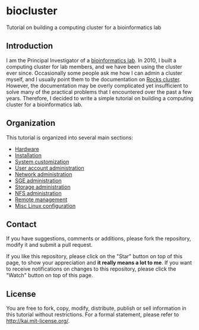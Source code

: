# biocluster

Tutorial on building a computing cluster for a bioinformatics lab

## Introduction

I am the Principal Investigator of a [bioinformatics lab](http://wglab.org). In 2010, I built a computing cluster for lab members, and we have been using the cluster ever since. Occasionally some people ask me how I can admin a cluster myself, and I usually point them to the documentation on [Rocks cluster](http://www.rocksclusters.org/wordpress/). However, the documentation may be overly complicated yet insufficient to solve many of the practical problems that I encountered over the past a few years. Therefore, I decided to write a simple tutorial on building a computing cluster for a bioinformatics lab.

## Organization

This tutorial is organized into several main sections:

- [Hardware](01%20Hardware.md)
- [Installation](02%20Installation.md)
- [System customization](03%20System%20customization.md)
- [User account administration](04%20User%20account%20administration.md)
- [Network administration](05%20Network%20administration.md)
- [SGE administration](06%20SGE%20administration.md)
- [Storage administration](07%20Storage%20administration.md)
- [NFS administration](08%20NFS%20administration.md)
- [Remote management](09%20Remote%20management.md)
- [Misc Linux configuration](10%20Misc%20Linux%20configuration.md)

## Contact

If you have suggestions, comments or additions, please fork the repository, modify it and submit a pull request.

If you like this repository, please click on the "Star" button on top of this page, to show your appreciation and **it really means a lot to me**. If you want to receive notifications on changes to this repository, please click the "Watch" button on top of this page.

## License

You are free to fork, copy, modify, distribute, publish or sell information in this tutorial without restrictions. For a formal statement, please refer to http://kai.mit-license.org/.
